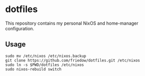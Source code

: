 # dotfiles
This repository contains my personal NixOS and home-manager configuration.

## Usage
```
sudo mv /etc/nixos /etc/nixos.backup
git clone https://github.com/friedow/dotfiles.git /etc/nixos
sudo ln -s $PWD/dotfiles /etc/nixos
sudo nixos-rebuild switch
```